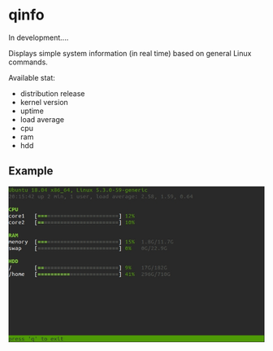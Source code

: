 # qinfo

In development....

Displays simple system information (in real time) based on general Linux commands.

Available stat:
- distribution release
- kernel version
- uptime
- load average
- cpu
- ram
- hdd

## Example

![](example.jpg)